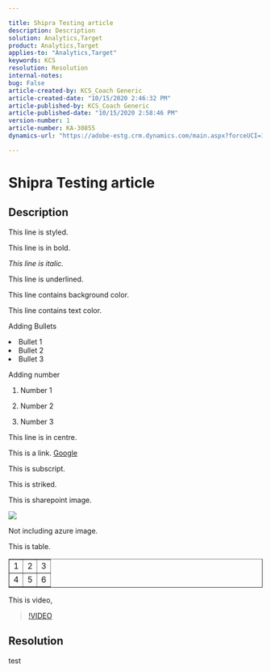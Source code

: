 ```yaml
---

title: Shipra Testing article  
description: Description  
solution: Analytics,Target  
product: Analytics,Target  
applies-to: "Analytics,Target"  
keywords: KCS  
resolution: Resolution  
internal-notes:   
bug: False  
article-created-by: KCS_Coach Generic  
article-created-date: "10/15/2020 2:46:32 PM"  
article-published-by: KCS_Coach Generic  
article-published-date: "10/15/2020 2:58:46 PM"  
version-number: 1  
article-number: KA-30855  
dynamics-url: "https://adobe-estg.crm.dynamics.com/main.aspx?forceUCI=1&pagetype=entityrecord&etn=knowledgearticle&id=00fd4632-f50e-eb11-a813-000d3a35ed4e"

---
```


# Shipra Testing article

## Description

This line is styled.

This line is in bold.

*This line is italic.*

This line is underlined.

This line contains background color.

This line contains text color.

Adding Bullets



 <li>Bullet 1</li>
 <li>Bullet 2</li>
 <li>Bullet 3</li>




Adding number

1.  Number 1
 
2.  Number 2
 
3.  Number 3




This line is in centre.

This is a link. [Google](https://www.google.com/)

This is subscript.

This is striked.

This is sharepoint image.

![](https://adobe.sharepoint.com/sites/D365Attachments-Non-Prod/knowledgearticle/Shipra%20Testing%20article_00FD4632F50EEB11A813000D3A35ED4E/image%20%286%29.png)

Not including azure image.

This is table.


<table border="1" cellpadding="1" cellspacing="0">
 <tbody>
  <tr>
   <td>1</td>
   <td>2</td>
   <td>3</td>
  </tr>
  <tr>
   <td>4</td>
   <td>5</td>
   <td>6</td>
  </tr>
 </tbody>
</table>



This is video,

>[!VIDEO](https://video.tv.adobe.com/v/18696?quality=9&learn=on)

## Resolution

test
